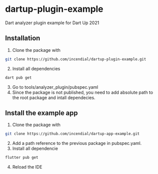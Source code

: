 # dartup-plugin-example
Dart analyzer plugin example for Dart Up 2021

## Installation

1. Clone the package with
  ```bash 
  git clone https://github.com/incendial/dartup-plugin-example.git
  ```
2. Install all dependencies
  ```bash
  dart pub get
  ```
3. Go to tools/analyzer_plugin/pubspec.yaml
4. Since the package is not published, you need to add absolute path to the root package and intall dependecies.

## Install the example app

1. Clone the package with
```bash
git clone https://github.com/incendial/dartup-app-example.git
```
2. Add a path reference to the previous package in pubspec.yaml.
3. Install all dependencie
  ```bash
  flutter pub get
  ```
4. Reload the IDE

